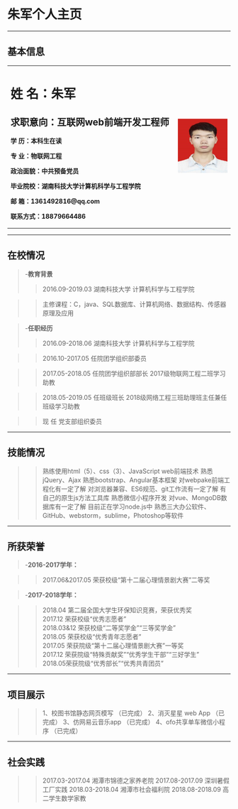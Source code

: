 # 朱军个人主页
---
## 基本信息
<table border="0">
  <tr>
    <td width="75%">
      <h1>姓    名：朱军  </h1>
      <h2>求职意向：互联网web前端开发工程师</h2>
      <p><b>学   历：本科生在读</b></p>
      <p><b>专   业：物联网工程</b></p>
      <p><b>政治面貌：中共预备党员</p></b> 
      <p><b>毕业院校：湖南科技大学计算机科学与工程学院</b></p>
      <p><b>邮    箱：1361492816@qq.com</b></p>
      <p><b>联系方式：18879664486</b></p>
    </td>
    <td width="25%">
      <img src="/zhujun.jpg" width="100%">      
    </td>
  </tr>
</table>

---
## 在校情况
> 
> -**教育背景**
> >2016.09-2019.03      湖南科技大学   计算机科学与工程学院

> >主修课程：C，java、SQL数据库、计算机网络、数据结构、传感器原理及应用

> -**任职经历**
> >2016.09-2018.06     湖南科技大学   计算机科学与工程学院

> >2016.10-2017.05     任院团学组织部委员  

> >2017.05-2018.05     任院团学组织部部长
                      2017级物联网工程二班学习助教
                      
> >2018.05-2019.05     任班级班长
                     2018级网络工程三班助理班主任兼任班级学习助教
                     
> >现   任              党支部组织委员

---
## 技能情况

>
> >  熟练使用html（5）、css（3）、JavaScript web前端技术
> >  熟悉jQuery、Ajax
> >  熟悉bootstrap、Angular基本框架
> >  对webpake前端工程化有一定了解
> >  对浏览器兼容、ES6规范、git工作流有一定了解
> >  有自己的原生js方法工具库
> >  熟悉微信小程序开发
> >  对vue、MongoDB数据库有一定了解
> >  目前正在学习node.js中
> >  熟悉三大办公软件、GitHub、webstorm，sublime，Photoshop等软件


---
## 所获荣誉
>
>-**2016-2017学年：**

>    >2017.06&2017.05  荣获校级“第十二届心理情景剧大赛”二等奖

>-**2017-2018学年：**

>    >2018.04 第二届全国大学生环保知识竞赛，荣获优秀奖                 
>    >2017.12 荣获校级“优秀志愿者”      
>    >2018.03&12 荣获校级“二等奖学金”“三等奖学金”     
>    >2018.05 荣获校级“优秀青年志愿者”     
>    >2017.05 荣获院级“第十二届心理情景剧大赛”一等奖   
>    >2017.12 荣获院级“特殊贡献奖”“优秀学生干部”“三好学生”   
>    >2018.05荣获院级“优秀部长”“优秀共青团员”   
---
## 项目展示

>
> >1、校图书馆静态网页模写      （已完成）
> >2、消灭星星 web App        （已完成）
> >3、仿网易云音乐app          （已完成）
> >4、ofo共享单车微信小程序	 （已完成）

---
## 社会实践

>
> >2017.03-2017.04  湘潭市锦德之家养老院
> >2017.08-2017.09  深圳暑假工厂实践 
> >2018.03-2018.04  湘潭市社会福利院
> >2018.08-2018.09  高二学生数学家教






